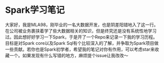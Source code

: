 # Spark学习笔记
大家好，我是MLA98，刚毕业的一名大数据开发，也是阴差阳错地入了这一行。在公司被业务裹挟着学了些大数据相关的知识，但是终究还是没有系统性地学习过。因此想好好学习一下Spark，于是开了一个Repo来记录一下我的学习历程。目标是对Spark core以及Spark Sql有个比较深入的了解，并争取为Spark项目做一些贡献。若你也是Spark初学者，希望我的笔记对你有作用，可以考虑star来收藏一个。如果发现有什么写错的地方，麻烦提个issue让我改改～